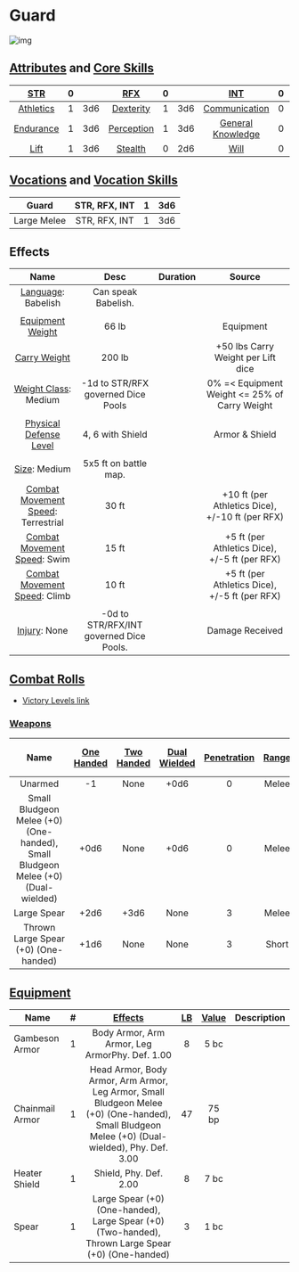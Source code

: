 # Guard

![img](./Guard.jpg)

## [Attributes](./../../../../../CoreRules/GeneralRules/Attributes.md) and [Core Skills](./../../../../../CoreRules/GeneralRules/CoreSkills.md)

|  [STR](./../../../../../CoreRules/GeneralRules/Attributes.md#strength-str)  | 0 |    |    [RFX](./../../../../../CoreRules/GeneralRules/Attributes.md#reflex-rfx)    | 0 |    |        [INT](./../../../../../CoreRules/GeneralRules/Attributes.md#intelligence-int)        | 0 |    |
| :-----------------------------------------------------------------------: | :-: | :-: | :-------------------------------------------------------------------------: | :-: | :-: | :---------------------------------------------------------------------------------------: | :-: | :-: |
| [Athletics](./../../../../../CoreRules/GeneralRules/CoreSkills.md#athletics) | 1 | 3d6 |  [Dexterity](./../../../../../CoreRules/GeneralRules/CoreSkills.md#dexterity)  | 1 | 3d6 |     [Communication](./../../../../../CoreRules/GeneralRules/CoreSkills.md#communication)     | 0 | 3d6 |
| [Endurance](./../../../../../CoreRules/GeneralRules/CoreSkills.md#endurance) | 1 | 3d6 | [Perception](./../../../../../CoreRules/GeneralRules/CoreSkills.md#perception) | 1 | 3d6 | [General Knowledge](./../../../../../CoreRules/GeneralRules/CoreSkills.md#general-knowledge) | 0 | 3d6 |
|      [Lift](./../../../../../CoreRules/GeneralRules/CoreSkills.md#lift)      | 1 | 3d6 |    [Stealth](./../../../../../CoreRules/GeneralRules/CoreSkills.md#stealth)    | 0 | 2d6 |              [Will](./../../../../../CoreRules/GeneralRules/CoreSkills.md#will)              | 0 | 3d6 |

## [Vocations](./../../../../../CoreRules/GeneralRules/Vocations.md) and [Vocation Skills](./../../../../../CoreRules/GeneralRules/Vocations.md#vocation-skills)

|    Guard    | STR, RFX, INT | 1 | 3d6 |
| :---------: | :-----------: | :-: | :-: |
| Large Melee | STR, RFX, INT | 1 | 3d6 |

## Effects

|                                                         Name                                                         |                  Desc                  | Duration |                      Source                      |
| :------------------------------------------------------------------------------------------------------------------: | :-------------------------------------: | :------: | :----------------------------------------------: |
|                                 [Language](./../../../Languages/Languages.md): Babelish                                 |           Can speak Babelish.           |          |                                                  |
|                                                                                                                      |                                        |          |                                                  |
|     [Equipment Weight](./../../../../../CoreRules/AdvancedRules/EquipmentCarryWeightAndWeightClasses.md#equipment)     |                  66 lb                  |          |                    Equipment                    |
|      [Carry Weight](./../../../../../CoreRules/AdvancedRules/EquipmentCarryWeightAndWeightClasses.md#carry-weight)      |                 200 lb                 |          |        +50 lbs Carry Weight per Lift dice        |
| [Weight Class](./../../../../../CoreRules/AdvancedRules/EquipmentCarryWeightAndWeightClasses.md#weight-classes): Medium |   -1d to STR/RFX governed Dice Pools   |          |  0% =< Equipment Weight <= 25% of Carry Weight  |
|                                                                                                                      |                                        |          |                                                  |
|              [Physical Defense Level](./../../../../../CoreRules/CombatRules/Defense.md#physical-defense)              |            4, 6 with Shield            |          |                  Armor & Shield                  |
|                                                                                                                      |                                        |          |                                                  |
|                        [Size](./../../../../../CoreRules/CombatRules/BattleMap.md#size): Medium                        |          5x5 ft on battle map.          |          |                                                  |
|              [Combat Movement Speed](./../../../../../CoreRules/CombatRules/BattleMap.md#combat-speed): Terrestrial              |                  30 ft                  |          | +10 ft (per Athletics Dice), +/-10 ft (per RFX) |
|                 [Combat Movement Speed](./../../../../../CoreRules/CombatRules/BattleMap.md#combat-speed): Swim                 |                  15 ft                  |          |  +5 ft (per Athletics Dice), +/-5 ft (per RFX)  |
|                 [Combat Movement Speed](./../../../../../CoreRules/CombatRules/BattleMap.md#combat-speed): Climb                 |                  10 ft                  |          |  +5 ft (per Athletics Dice), +/-5 ft (per RFX)  |
|                                                                                                                      |                                        |          |                                                  |
|                       [Injury](./../../../../../CoreRules/CombatRules/InjuryAndHealing.md): None                       | -0d to STR/RFX/INT governed Dice Pools. |          |                 Damage Received                 |

## [Combat Rolls](./../../../../../CoreRules/CombatRules/CombatRolls.md)

- [Victory Levels link](./../../../../../CoreRules/CombatRules/VictoryLevels.md)

### [Weapons](./../../../../../CoreRules/CombatRules/Weapons.md)

|          Name          | [One<br />Handed](./../../../../../CoreRules/CombatRules/Weapons.md#one-handed) | [Two<br />Handed](./../../../../../CoreRules/CombatRules/Weapons.md#two-handed) | [Dual<br />Wielded](./../../../../../CoreRules/CombatRules/Weapons.md#dual-wielded) | [Penetration](./../../../../../CoreRules/CombatRules/Penetration.md) | [Range](./../../../../../CoreRules/CombatRules/Range.md) | [Uses Per<br />Round](./../../../../../CoreRules/CombatRules/UsesPerRound.md) | [Area Of<br />Effect](./../../../../../CoreRules/CombatRules/AreaOfEffect.md) | [Ammo<br />Type](./../../../../../CoreRules/CombatRules/Ammunitions.md#ammo-type) | [Ammo<br />Per Use](./../../../../../CoreRules/CombatRules/Weapons.md#ammo-per-shot) | [Damage<br />Types](./../../../../../CoreRules/CombatRules/DamageTypes.md) |
| :---------------------: | :--------------------------------------------------------------------------: | :--------------------------------------------------------------------------: | :------------------------------------------------------------------------------: | :---------------------------------------------------------------: | :---------------------------------------------------: | :------------------------------------------------------------------------: | :------------------------------------------------------------------------: | :----------------------------------------------------------------------------: | :-------------------------------------------------------------------------------: | :---------------------------------------------------------------------: |
|         Unarmed         |                                      -1                                      |                                     None                                     |                                       +0d6                                       |                                 0                                 |                         Melee                         |                                   Swift                                   |                                                                            |                                      None                                      |                                                                                  |                                Bludgeon                                |
| Small Bludgeon Melee (+0) (One-handed), Small Bludgeon Melee (+0) (Dual-wielded) |                                     +0d6                                     |                                     None                                     |                                       +0d6                                       |                                 0                                 |                         Melee                         |                                   Swift                                   |                                                                            |                                      None                                      |                                                                                  |                                Bludgeon                                |
|      Large Spear      |                                     +2d6                                     |                                     +3d6                                     |                                       None                                       |                                 3                                 |                         Melee                         |                                   Quick                                   |                                                                            |                                      None                                      |                                                                                  |                                 Pierce                                 |
|   Thrown Large Spear (+0) (One-handed)   |                                     +1d6                                     |                                     None                                     |                                       None                                       |                                 3                                 |                         Short                         |                                   Quick                                   |                                                                            |                                      Self                                      |                                         1                                         |                                 Pierce                                 |

## [Equipment](./../../../../../CoreRules/AdvancedRules/EquipmentCarryWeightAndWeightClasses.md#equipment)

| Name            | # |                  [Effects](./../../../../../../README.md#effect-rules)                  | [LB](./../../../../../CoreRules/AdvancedRules/EquipmentCarryWeightAndWeightClasses.md) | [Value](./../../../Items/ItemShop.md#currency) | Description |
| --------------- | :-: | :-----------------------------------------------------------------------------------: | :---------------------------------------------------------------------------------: | :-----------------------------------------: | ----------- |
| Gambeson Armor  | 1 |                    Body Armor, Arm Armor, Leg ArmorPhy. Def. 1.00                    |                                          8                                          |                    5 bc                    |             |
| Chainmail Armor | 1 | Head Armor, Body Armor, Arm Armor, Leg Armor, Small Bludgeon Melee (+0) (One-handed), Small Bludgeon Melee (+0) (Dual-wielded), Phy. Def. 3.00 |                                         47                                         |                    75 bp                    |             |
| Heater Shield   | 1 |                                Shield, Phy. Def. 2.00                                |                                          8                                          |                    7 bc                    |             |
| Spear           | 1 |                            Large Spear (+0) (One-handed), Large Spear (+0) (Two-handed), Thrown Large Spear (+0) (One-handed)                            |                                          3                                          |                    1 bc                    |             |
